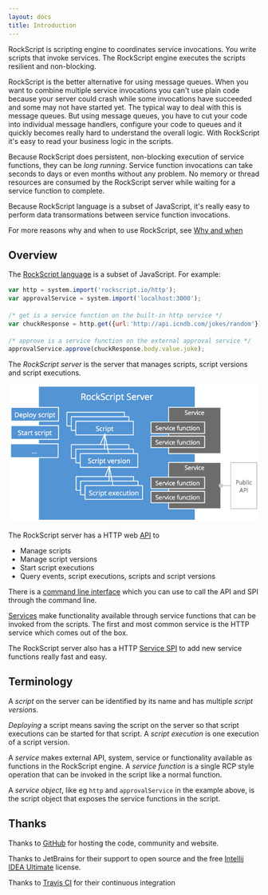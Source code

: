 ```yaml
---
layout: docs
title: Introduction
---
```


RockScript is scripting engine to coordinates service invocations. You write scripts that 
invoke services.  The RockScript engine executes the scripts resilient and non-blocking.

RockScript is the better alternative for using message queues.  When you want to combine 
multiple service invocations you can't use plain code because your server could crash while 
some invocations have succeeded and some may not have started yet.  The typical way to 
deal with this is message queues. But using message queues, you have to cut your code into 
individual message handlers, configure your code to queues and it quickly becomes really 
hard to understand the overall logic.  With RockScript it's easy to read your business logic 
in the scripts. 

Because RockScript does persistent, non-blocking execution of service functions, they
can be *long running*.  Service function invocations can take seconds to days or
even months without any problem.  No memory or thread resources are consumed by the
RockScript server while waiting for a service function to complete.

Because RockScript language is a subset of JavaScript, it's really easy to perform data
transormations between service function invocations.

For more reasons why and when to use RockScript, see [Why and when](why-and-when)

## Overview

The [RockScript language](language) is a subset of JavaScript. For example:

```javascript
var http = system.import('rockscript.io/http');
var approvalService = system.import('localhost:3000');

/* get is a service function on the built-in http service */
var chuckResponse = http.get({url:'http://api.icndb.com/jokes/random'});

/* approve is a service function on the external approval service */
approvalService.approve(chuckResponse.body.value.joke);
```

The *RockScript server* is the server that manages scripts, script versions and script executions.

![RockScript Overview](img/overview.png)

The RockScript server has a HTTP web [API](api) to 
* Manage scripts
* Manage script versions
* Start script executions
* Query events, script executions, scripts and script versions

There is a [command line interface](cli) which you can use to call the API and SPI 
through the command line.

[Services](services) make functionality available through service functions that can be invoked 
from the scripts. The first and most common service is the HTTP service which comes out of the box.  

The RockScript server also has a HTTP [Service SPI](service-spi) to add new service functions 
really fast and easy.  

## Terminology

A *script* on the server can be identified by its name and has multiple *script version*s. 

*Deploying* a script means saving the script on the server so that script executions 
can be started for that script.  A *script execution* is one execution of a script version.  

A *service* makes external API, system, service or functionality available as functions 
in the RockScript engine. A *service function* is a single RCP style operation that 
can be invoked in the script like a normal function.

A *service object*, like eg `http` and `approvalService` in the example above, is 
the script object that exposes the service functions in the script.

## Thanks

Thanks to [GitHub](https://github.com) for hosting the code, community and website.

Thanks to JetBrains for their support to open source and the 
free [Intellij IDEA Ultimate](https://www.jetbrains.com/idea/) license.

Thanks to [Travis CI](https://travis-ci.org/) for their continuous integration